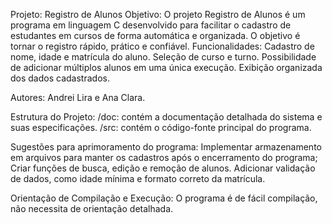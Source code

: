 Projeto: 
Registro de Alunos
Objetivo: 
O projeto Registro de Alunos é um programa em linguagem C desenvolvido para facilitar o cadastro de estudantes em cursos de forma automática e organizada. O objetivo é tornar o registro rápido, prático e confiável.
Funcionalidades:
Cadastro de nome, idade e matrícula do aluno. Seleção de curso e turno. Possibilidade de adicionar múltiplos alunos em uma única execução. Exibição organizada dos dados cadastrados.

Autores: 
Andrei Lira e Ana Clara.

Estrutura do Projeto:
/doc: contém a documentação detalhada do sistema e suas especificações.
/src: contém o código-fonte principal do programa.

Sugestões para aprimoramento do programa: 
Implementar armazenamento em arquivos para manter os cadastros após o encerramento do programa;
Criar funções de busca, edição e remoção de alunos.
Adicionar validação de dados, como idade mínima e formato correto da matrícula.


Orientação de Compilação e Execução:
O programa é de fácil compilação, não necessita de orientação detalhada.
